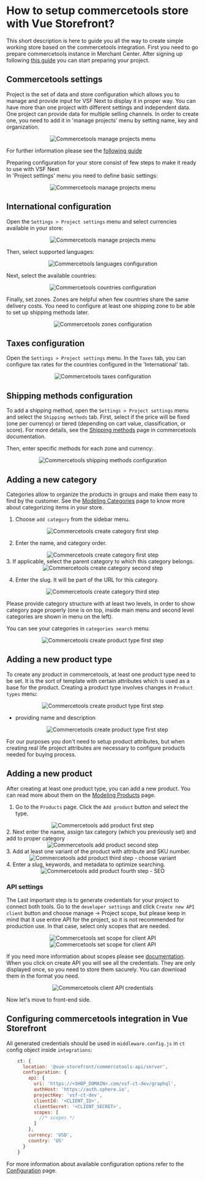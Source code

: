 # How to setup commercetools store with Vue Storefront?

This short description is here to guide you all the way to create simple working store based on the commercetools integration.
First you need to go prepare commercetools instance in Merchant Center. After signing up following [this guide](https://docs.commercetools.com/merchant-center/accounts) you can start preparing your project.

## Commercetools settings

Project is the set of data and store configuration which allows you to manage and provide input for VSF Next to display it in proper way. You can have more than one project with different settings and independent data. One project can provide data for multiple selling channels.
In order to create one, you need to add it in 'manage projects' menu by setting name, key and organization.

<center>
  <img src="../images/setup-store/project-settings-sidebar.png" alt="Commercetools manage projects menu" />
</center>

For further information please see the [following guide](https://docs.commercetools.com/merchant-center/projects#creating-a-project)

Preparing configuration for your store consist of few steps to make it ready to use with VSF Next  
In 'Project settings' menu you need to define basic settings:
<center>
  <img src="../images/setup-store/currencies.png" alt="Commercetools manage projects menu" />
</center>

##  International configuration

Open the `Settings > Project settings` menu and select currencies available in your store:

<center>
  <img src="../images/setup-store/currencies.png" alt="Commercetools manage projects menu" />
</center>

Then, select supported languages:

<center>
  <img src="../images/setup-store/languages.png" alt="Commercetools languages configuration" />
</center>

Next, select the available countries:

<center>
  <img src="../images/setup-store/countries.png" alt="Commercetools countries configuration" />
</center>

Finally, set zones. Zones are helpful when few countries share the same delivery costs. You need to configure at least one shipping zone to be able to set up shipping methods later.

<center>
  <img src="../images/setup-store/zones.png" alt="Commercetools zones configuration" />
</center>

## Taxes configuration

Open the `Settings > Project settings` menu. In the `Taxes` tab, you can configure tax rates for the countries configured in the 'International' tab.

<center>
  <img src="../images/setup-store/taxes.png" alt="Commercetools taxes configuration" />
</center>

## Shipping methods configuration

To add a shipping method, open the `Settings > Project settings` menu and select the `Shipping methods` tab. First, select if the price will be fixed (one per currency) or tiered (depending on cart value, classification, or score). For more details, see the [Shipping methods](https://docs.commercetools.com/merchant-center/project-settings#shipping-methods) page in commercetools documentation.

Then, enter specific methods for each zone and currency:

<center>
  <img src="../images/setup-store/shipping-methods_1.png" alt="Commercetools shipping methods configuration" />
</center>

## Adding a new category

Categories allow to organize the products in groups and make them easy to find by the customer. See the [Modeling Categories](https://docs.commercetools.com/tutorials/product-modeling/categories) page to know more about categorizing items in your store.

1. Choose `add category` from the sidebar menu. 
  <center>
    <img src="../images/setup-store/categories-sidebar.png" alt="Commercetools create category first step" />
  </center>

2. Enter the name, and category order.
  <center>
    <img src="../images/setup-store/create-category-0.png" alt="Commercetools create category first step" />
  </center>
3. If applicable, select the parent category to which this category belongs.
  <center>
    <img src="../images/setup-store/create-category-1.png" alt="Commercetools create category second step" />
  </center>

4. Enter the slug. It will be part of the URL for this category.
  <center>
    <img src="../images/setup-store/create-category-2.png" alt="Commercetools create category third step" />
  </center>

Please provide category structure with at least two levels, in order to show category page properly (one is on top, inside main menu and second level categories are shown in menu on the left).

You can see your categories in `categories search` menu:
  <center>
    <img src="../images/setup-store/categories-search.png" alt="Commercetools create product type first step" />
  </center>

## Adding a new product type

To create any product in commercetools, at least one product type need to be set. It is the sort of template with certain attributes which is used as a base for the product.
Creating a product type involves changes in `Product types` menu:

  <center>
    <img src="../images/setup-store/project-settings-sidebar.png" alt="Commercetools create product type first step" />
  </center>

- providing name and description

  <center>
    <img src="../images/setup-store/product-type-1.png" alt="Commercetools create product type first step" />
  </center>
For our purposes you don't need to setup product attributes, but when creating real life project attributes are necessary to configure products needed for buying process.  

<!-- - and in folowing step clicking on 'add attribute' and filling name, label, constraints, and type
  <center>
    <img src="../images/setup-store/product-type-2.png" alt="Commercetools create product type first step" />
  </center> -->

## Adding a new product

After creating at least one product type, you can add a new product. You can read more about them on the [Modeling Products](https://docs.commercetools.com/tutorials/product-modeling/products) page.

1. Go to the `Products` page. Click the `Add product` button and select the type.
  <center>
    <img src="../images/setup-store/add-product-1.png" alt="Commercetools add product first step" />
  </center>
2. Next enter the name, assign tax category (which you previously set) and add to proper category 
  <center>
    <img src="../images/setup-store/add-product-2.png" alt="Commercetools add product second step" />
  </center>
3. Add at least one variant of the product with attribute and SKU number.
  <center>
    <img src="../images/setup-store/variant.png" alt="Commercetools add product third step - choose variant" />
  </center>
4. Enter a slug, keywords, and metadata to optimize searching.
  <center>
    <img src="../images/setup-store/add-product-3.png" alt="Commercetools add product fourth step - SEO" />
  </center>

### API settings

The Last important step is to generate credentials for your project to connect both tools.
Go to the `developer settings` and click `Create new API client` button and choose manage -> Project scope, but please keep in mind that it use entire API for the project, so it is not recommended for production use. In that case, select only scopes that are needed.
<center>
  <img src="../images/setup-store/project-settings-sidebar.png" alt="Commercetools set scope for client API" />
</center>


<center>
  <img src="../images/setup-store/api-client-1.png" alt="Commercetools set scope for client API" />
</center>


If you need more information about scopes please see [documentation](https://docs.commercetools.com/api/scopes).
When you click on create API you will see all the credentials. They are only displayed once, so you need to store them sacurely. You can download them in the format you need.

<center>
  <img src="../images/setup-store/api-client-2.png" alt="Commercetools client API credentials" />
</center>

Now let's move to front-end side.

## Configuring commercetools integration in Vue Storefront

All generated credentials should be used in `middleware.config.js` in `ct` config object inside `integrations`:

```js
    ct: {
      location: '@vue-storefront/commercetools-api/server',
      configuration: {
        api: {
          uri: 'https://<SHOP_DOMAIN>.com/vsf-ct-dev/graphql',
          authHost: 'https://auth.sphere.io',
          projectKey: 'vsf-ct-dev',
          clientId: '<CLIENT_ID>',
          clientSecret: '<CLIENT_SECRET>',
          scopes: [
            //* scopes */
          ]
        },
        currency: 'USD',
        country: 'US'
      }
    }
```

For more information about available configuration options refer to the [Configuration](./configuration.md) page.